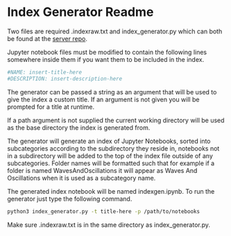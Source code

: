 # Index Generator Readme
Two files are required .indexraw.txt and index_generator.py which can both be found at the 
[server repo](https://github.com/pycav/server).

Jupyter notebook files must be modified to contain the following lines somewhere inside them if you want them to be included in the index.

```python
#NAME: insert-title-here
#DESCRIPTION: insert-description-here
```

The generator can be passed a string as an argument that will be used to give the index a custom title. If an argument is 
not given you will be prompted for a title at runtime.

If a path argument is not supplied the current working directory will be used as the base directory the index is generated 
from.

The generator will generate an index of Jupyter Notebooks, sorted into subcategories according to the subdirectory
they reside in, notebooks not in a subdirectory will be added to the top of the index file outside of any 
subcategories. Folder names will be formatted such that for example if a folder is named WavesAndOscillations it will appear
as Waves And Oscillations when it is used as a subcategory name.

The generated index notebook will be named indexgen.ipynb.
To run the generator just type the following command.

```bash
python3 index_generator.py -t title-here -p /path/to/notebooks
```

Make sure .indexraw.txt is in the same directory as index_generator.py.
